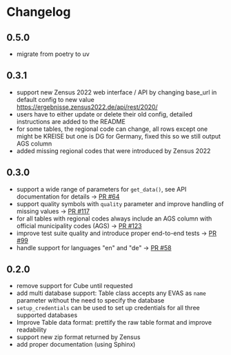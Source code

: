 # Changelog

## 0.5.0

- migrate from poetry to uv

## 0.3.1

- support new Zensus 2022 web interface / API by changing base_url in default config to new value <https://ergebnisse.zensus2022.de/api/rest/2020/>
- users have to either update or delete their old config, detailed instructions are added to the README
- for some tables, the regional code can change, all rows except one might be KREISE but one is DG for Germany, fixed this so we still output AGS column
- added missing regional codes that were introduced by Zensus 2022

## 0.3.0

- support a wide range of parameters for `get_data()`, see API documentation for details -> [PR #64](https://github.com/CorrelAid/pystatis/pull/64)
- support quality symbols with `quality` parameter and improve handling of missing values -> [PR #117](https://github.com/CorrelAid/pystatis/pull/117)
- for all tables with regional codes always include an AGS column with official municipality codes (AGS) -> [PR #123](https://github.com/CorrelAid/pystatis/pull/123)
- improve test suite quality and introduce proper end-to-end tests -> [PR #99](https://github.com/CorrelAid/pystatis/pull/99)
- handle support for languages "en" and "de" -> [PR #58](https://github.com/CorrelAid/pystatis/pull/58)

## 0.2.0

- remove support for Cube until requested
- add multi database support: Table class accepts any EVAS as `name` parameter without the need to specify the database
- `setup_credentials` can be used to set up credentials for all three supported databases
- Improve Table data format: prettify the raw table format and improve readability
- support new zip format returned by Zensus
- add proper documentation (using Sphinx)
